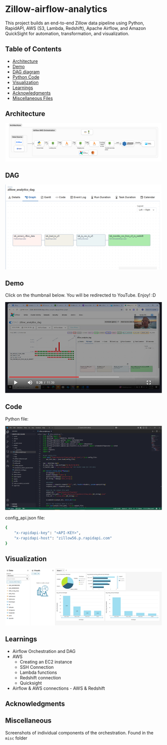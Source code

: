 # Zillow-airflow-analytics
This project builds an end-to-end Zillow data pipeline using Python, RapidAPI, AWS (S3, Lambda, Redshift), Apache Airflow, and Amazon QuickSight for automation, transformation, and visualization.

## Table of Contents
- [Architecture](#Architecture)
- [Demo](#Demo)
- [DAG diagram](#DAG)
- [Python Code](#Code)
- [Visualization](#Visualization)
- [Learnings](#Learnings)
- [Acknowledgments](#acknowledgments)
- [Miscellaneous Files](#Miscellaneous)

## Architecture
![Data Architecture of the project](assets/Zillow%20Architechture.png)

## DAG
![DAG of the project](assets/airflow_dag.PNG)

## Demo

Click on the thumbnail below. You will be redirected to YouTube. Enjoy! :D

[![Watch Video](assets/demo_screenshot.png)](https://youtu.be/RYipQSIS-MU)


## Code
Python file:

[![Zillow_Analytics.py](assets/zillow_analytics.png)](zillow_analytics.py)

config_api.json file:

```bash
{
	"x-rapidapi-key": "<API-KEY>",
	"x-rapidapi-host": "zillow56.p.rapidapi.com"
}
```

## Visualization
![Data visualization](assets/quicksight.PNG)

## Learnings
- Airflow Orchestration and DAG
- AWS
    - Creating an EC2 instance
    - SSH Connection
    - Lambda functions
    - Redshift connection
    - Quicksight
- Airflow & AWS connections - AWS & Redshift 

## Acknowledgments


## Miscellaneous
Screenshots of individual components of the orchestration. Found in the ```misc``` folder